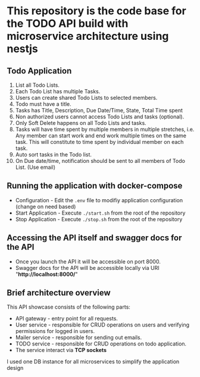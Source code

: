 # This repository is the code base for the TODO API build with microservice architecture using nestjs

## Todo Application
1. List all Todo Lists. 
2. Each Todo List has multiple Tasks. 
3. Users can create shared Todo Lists to selected members. 
4. Todo must have a title. 
5. Tasks has Title, Description, Due Date/Time, State, Total Time spent 
6. Non authorized users cannot access Todo Lists and tasks (optional). 
7. Only Soft Delete happens on all Todo Lists and tasks. 
8. Tasks will have time spent by multiple members in multiple stretches, i.e. Any member can start work and end work multiple times on the same task. This will constitute to time spent by individual member on each task.  
9. Auto sort tasks in the Todo list. 
10. On Due date/time, notification should be sent to all members of Todo List. (Use email) 

## Running the application with docker-compose
- Configuration - Edit the `.env` file to modifiy application configuration (change on need based)
- Start Application - Execute `./start.sh` from the root of the repository
- Stop Application - Execute `./stop.sh` from the root of the repository

## Accessing the API itself and swagger docs for the API
- Once you launch the API it will be accessible on port 8000.
- Swagger docs for the API will be accessible locally via URI "**http://localhost:8000/**"
## Brief architecture overview

This API showcase consists of the following parts:
- API gateway - entry point for all requests.
- User service - responsible for CRUD operations on users and verifying permissions for logged in users.
- Mailer service - responsible for sending out emails.
- TODO service - responsible for CRUD operations on todo application.
- The service interact via **TCP sockets**

I used one DB instance for all microservices to simplify the application design
